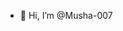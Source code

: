 - 👋 Hi, I’m @Musha-007
<!--- Musha-007/Musha-007 is a ✨ special ✨ repository because its my first repository  --->
